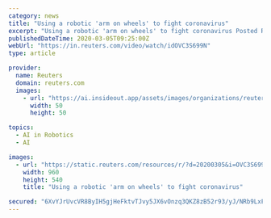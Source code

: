 ```yaml
---
category: news
title: "Using a robotic 'arm on wheels' to fight coronavirus"
excerpt: "Using a robotic 'arm on wheels' to fight coronavirus Posted Researchers in China have developed a robot which they hope will help doctors who are working with coronavirus patients on the frontlines."
publishedDateTime: 2020-03-05T09:25:00Z
webUrl: "https://in.reuters.com/video/watch/idOVC3S699N"
type: article

provider:
  name: Reuters
  domain: reuters.com
  images:
    - url: "https://ai.insideout.app/assets/images/organizations/reuters.com-50x50.jpg"
      width: 50
      height: 50

topics:
  - AI in Robotics
  - AI

images:
  - url: "https://static.reuters.com/resources/r/?d=20200305&i=OVC3S699N&r=OVC3S699N&t=2"
    width: 960
    height: 540
    title: "Using a robotic 'arm on wheels' to fight coronavirus"

secured: "6XvYJrUvcVR8ByIH5gjHeFktvTJvy5JX6vOnzq3QKZ8zB52r93/yJ/NRb9LxFtoL45j+XPlc5XtVbwFwGkRnt604IpWwg7y7ukJnDEpAzszUiVlWKot5VDplayo++t0WeCNtQKDae/2s7fLm6gyRwH7AwD7jBpw0oDOBvgJPVAYZ9K4kkSo2GGuwi8jcDV3kPBfHZ153J7uvGLOTxSKRAPqb0zY7cPnuVi7wCg7ga6VtwnIN72HOCpxdY2yoVlmurHT3H43K4EXC26ujsoy9a8u6SctaSA2vzDprMMLIE6JHoZUfQPa2RgNpUoyWdYwj;v3lM/+XNFStIkVwjvQ5yLw=="
---
```


